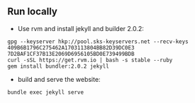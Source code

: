## Run locally

- Use rvm and install jekyll and builder 2.0.2:
```
gpg --keyserver hkp://pool.sks-keyservers.net --recv-keys 409B6B1796C275462A1703113804BB82D39DC0E3 7D2BAF1CF37B13E2069D6956105BD0E739499BDB
curl -sSL https://get.rvm.io | bash -s stable --ruby
gem install bundler:2.0.2 jekyll
```

- build and serve the website:
```
bundle exec jekyll serve
```
